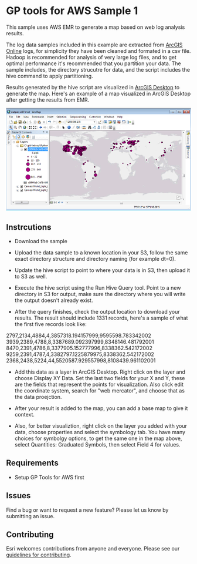 

# GP tools for AWS Sample 1

This sample uses AWS EMR to generate a map based on web log analysis results. 

The log data samples included in this example are extracted from [ArcGIS Online](http://www.arcgis.com/features/) logs, for simplicity they have been cleaned and formated in a csv file. Hadoop is recommended for analysis of very large log files, and to get optimal performance it's recommended that you partition your data. The sample includes, the directory strucutre for data, and the script includes the hive command to apply partitioning.  

Results generated by the hive script are visualized in [ArcGIS Desktop](http://www.esri.com/software/arcgis/arcgis-for-desktop) to generate the map. Here's an example of a map visualized in ArcGIS Desktop after getting the results from EMR.

<img src="sample1map.png" alt="map-img"  width="620"> 

## Instrcutions

* Download the sample 

* Upload the data sample to a known location in your S3, follow the same exact directory structure and directory naming (for example dt=0).

* Update the hive script to point to where your data is in S3, then upload it to S3 as well.

* Execute the hive script using the Run Hive Query tool. Point to a new directory in S3 for output, make sure the directory where you will write the output doesn't already exist. 

* After the query finishes, check the output location to download your results. The result should include 1331 records, here's a sample of what the first five records look like:
 
2797,2134,4884,4,3857318.194157999,9595598.783342002
3939,2389,4788,8,3387689.092397999,8348146.481792001
8470,2391,4786,8,3377905.152777996,8338362.542172002
9259,2391,4787,4,3382797.1225879975,8338362.542172002
2368,2438,5224,44,5520587.929557998,8108439.961102001	 

* Add this data as a layer in ArcGIS Desktop. Right click on the layer and choose Display XY Data. Set the last two fields for your X and Y, these are the fields that represent the points for visualization. Also click edit the coordinate system, search for "web mercator", and choose that as the data proejction. 

* After your result is added to the map, you can add a base map to give it context.

* Also, for better visualiztion, right click on the layer you added with your data, choose properties and select the symbology tab. You have many choices for symbolgy options, to get the same one in the map above, select Quantities: Graduated Symbols, then select Field 4 for values.


## Requirements

* Setup GP Tools for AWS first

## Issues

Find a bug or want to request a new feature?  Please let us know by submitting an issue.

## Contributing

Esri welcomes contributions from anyone and everyone. Please see our [guidelines for contributing](https://github.com/esri/contributing).


